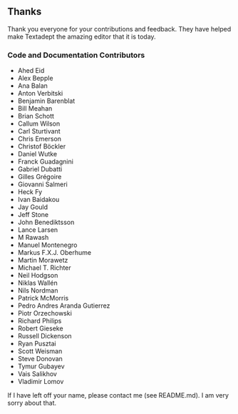 ## Thanks

Thank you everyone for your contributions and feedback. They have helped make Textadept the
amazing editor that it is today.

### Code and Documentation Contributors

- Ahed Eid
- Alex Bepple
- Ana Balan
- Anton Verbitski
- Benjamin Barenblat
- Bill Meahan
- Brian Schott
- Callum Wilson
- Carl Sturtivant
- Chris Emerson
- Christof Böckler
- Daniel Wutke
- Franck Guadagnini
- Gabriel Dubatti
- Gilles Grégoire
- Giovanni Salmeri
- Heck Fy
- Ivan Baidakou
- Jay Gould
- Jeff Stone
- John Benediktsson
- Lance Larsen
- M Rawash
- Manuel Montenegro
- Markus F.X.J. Oberhume
- Martin Morawetz
- Michael T. Richter
- Neil Hodgson
- Niklas Wallén
- Nils Nordman
- Patrick McMorris
- Pedro Andres Aranda Gutierrez
- Piotr Orzechowski
- Richard Philips
- Robert Gieseke
- Russell Dickenson
- Ryan Pusztai
- Scott Weisman
- Steve Donovan
- Tymur Gubayev
- Vais Salikhov
- Vladimir Lomov

If I have left off your name, please contact me (see README.md). I am very sorry about that.
